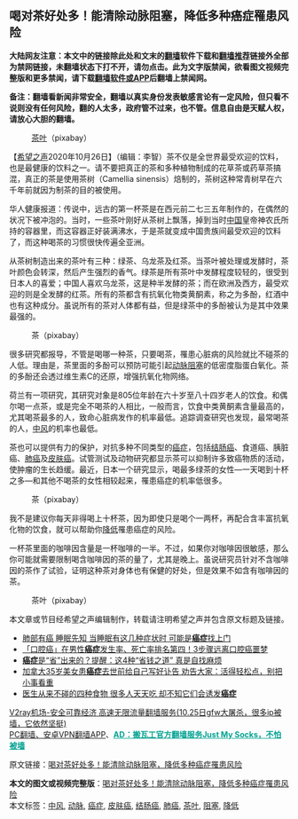  <h2>喝对茶好处多！能清除动脉阻塞，降低多种癌症罹患风险</h2> <p class="notice"><b>大陆网友注意：本文中的链接除此处和文末的<a href="https://github.com/bannedbook/fanqiang" >翻墙</a>软件下载和<a href="https://github.com/killgcd/justmysocks/blob/master/README.md">翻墙推荐</a>链接外全部为禁网链接，未翻墙状态下打不开，请勿点击。此为文字版禁闻，欲看图文视频完整版和更多禁闻，请下载<a href="https://github.com/bannedbook/fanqiang">翻墙软件或APP</a>后翻墙上禁闻网。</p><p>备注：翻墙看新闻非常安全，翻墙以真实身份发表敏感言论有一定风险，但只看不说则没有任何风险，翻的人太多，政府管不过来，也不管。信息自由是天赋人权，请放心大胆的翻墙。</b></p>  <div class="entry"> <figure><figcaption><a href="https://www.bannedbook.org/bnews/tag/%E8%8C%B6%E5%8F%B6/" class="st_tag internal_tag" rel="tag" title="标签 茶叶 下的日志">茶叶</a>（pixabay）</figcaption></figure> <p>【<span class='wp_keywordlink_affiliate'><a href="https://www.soundofhope.org" title="希望之声" target="_blank">希望之声</a></span>2020年10月26日】（编辑：李智）茶不仅是全世界最受欢迎的饮料，也是最健康的饮料之一。请不要把真正的茶和多种植物制成的花草茶或药草茶搞混，真正的茶是使用茶树（Camellia sinensis）焙制的，茶树这种常青树早在六千年前就因为制茶的目的被使用。</p> <p>华人健康报道：传说中，远古的第一杯茶是在西元前二七三五年制作的，在偶然的状况下被冲泡的。当时，一些茶叶刚好从茶树上飘落，掉到当时<span class='wp_keywordlink_affiliate'><a href="https://www.bannedbook.org/" title="中国" target="_blank">中国</a></span>皇帝神农氏所持的容器里，而这容器正好装满沸水，于是茶就变成中国贵族间最受欢迎的饮料了，而这种喝茶的习惯很快传遍全亚洲。</p>  <p>从茶树制造出来的茶叶有三种：绿茶、乌龙茶及红茶。当茶叶被处理或发酵时，茶叶颜色会转深，然后产生强烈的香气。绿茶是所有茶叶中发酵程度较轻的，很受到日本人的喜爱；中国人喜欢乌龙茶，这是种半发酵的茶；而在欧洲及西方，最受欢迎的则是全发酵的红茶。所有的茶都含有抗氧化物类黄酮素，称之为多酚，红酒中也有这种成分。虽说所有的茶对人体都有益，但是绿茶中的多酚被认为是其中效果最强的。</p> <figure><figcaption> 茶（pixabay）</figcaption></figure> <p>很多研究都报导，不管是喝哪一种茶，只要喝茶，罹患心脏病的风险就比不碰茶的人低。理由是，茶里面的多酚可以预防可能引起<a href="https://www.bannedbook.org/bnews/tag/%E5%8A%A8%E8%84%89/" class="st_tag internal_tag" rel="tag" title="标签 动脉 下的日志">动脉</a><a href="https://www.bannedbook.org/bnews/tag/%E9%98%BB%E5%A1%9E/" class="st_tag internal_tag" rel="tag" title="标签 阻塞 下的日志">阻塞</a>的低密度脂蛋白氧化。茶的多酚还会透过维生素C的还原，增强抗氧化物网络。</p>  <p>荷兰有一项研究，其研究对象是805位年龄在六十岁至八十四岁老人的饮食。和偶尔喝一点茶，或是完全不喝茶的人相比，一般而言，饮食中类黄酮素含量最高的，尤其喝茶最多的人，致命心脏病发作的机率最低。追踪调查研究也发现，最常喝茶的人，<a href="https://www.bannedbook.org/bnews/tag/%E4%B8%AD%E9%A3%8E/" class="st_tag internal_tag" rel="tag" title="标签 中风 下的日志">中风</a>的机率也最低。</p> <p>茶也可以提供有力的保护，对抗多种不同类型的<a href="https://www.bannedbook.org/bnews/tag/%e7%99%8c%e7%97%87/" class="st_tag internal_tag" rel="tag" title="标签 癌症 下的日志">癌症</a>，包括<a href="https://www.bannedbook.org/bnews/tag/%E7%BB%93%E8%82%A0%E7%99%8C/" class="st_tag internal_tag" rel="tag" title="标签 结肠癌 下的日志">结肠癌</a>、食道癌、胰脏癌、<a href="https://www.bannedbook.org/bnews/tag/%e8%82%ba%e7%99%8c/" class="st_tag internal_tag" rel="tag" title="标签 肺癌 下的日志">肺癌</a>及<a href="https://www.bannedbook.org/bnews/tag/%E7%9A%AE%E8%82%A4%E7%99%8C/" class="st_tag internal_tag" rel="tag" title="标签 皮肤癌 下的日志">皮肤癌</a>。试管测试及动物研究都显示茶可以抑制许多致癌物质的活动，使肿瘤的生长趋缓。最近，日本一个研究显示，喝最多绿茶的女性—一天喝到十杯之多—和其他不喝茶的女性相较起来，罹患癌症的机率低很多。</p>  <figure><figcaption> 茶（pixabay）</figcaption></figure> <p>我不是建议你每天非得喝上十杯茶，因为即使只是喝个一两杯，再配合含丰富抗氧化物的饮食，就可以帮助你<a href="https://www.bannedbook.org/bnews/tag/%E9%99%8D%E4%BD%8E/" class="st_tag internal_tag" rel="tag" title="标签 降低 下的日志">降低</a>罹患癌症的风险。</p> <p>一杯茶里面的咖啡因含量是一杯咖啡的一半。不过，如果你对咖啡因很敏感，那么你可能就需要限制喝含咖啡因的茶的量了，尤其是晚上。虽说研究员针对不含咖啡因的茶作了试验，证明这种茶对身体也有保健的好处，但是效果不如含有咖啡因的茶。</p>  <figure><figcaption> 茶叶（pixabay）</figcaption></figure> <p>本文章或节目经希望之声编辑制作，转载请注明希望之声并包含原文标题及链接。</p> <ul class='op-related-articles' title='相关阅读'> <li><a href='https://www.bannedbook.org/bnews/lifebaike/20201026/1420243.html' target='_blank'>肺部有癌 睡眠先知 当睡眠有这几种症状时 可能是<b>癌症</b>找上门</a></li> <li><a href='https://www.bannedbook.org/bnews/health/20201025/1419835.html' target='_blank'>「口腔癌」在男性<b>癌症</b>发生率、死亡率排名第四！3步骤远离口腔癌噩梦</a></li> <li><a href='https://www.bannedbook.org/bnews/health/20201025/1419832.html' target='_blank'><b>癌症</b>是“省”出来的？提醒：这4种“省钱之道” 真是自找麻烦</a></li> <li><a href='https://www.bannedbook.org/bnews/comments/20201025/1419719.html' target='_blank'>加拿大35岁美女患<b>癌症</b>去世前给自己写好讣告 劝告大家：活得轻松点，别把小事看重</a></li> <li><a href='https://www.bannedbook.org/bnews/health/20201024/1419366.html' target='_blank'>医生从来不碰的四种食物 很多人天天吃 却不知它们会诱发<b>癌症</b></a></li> </ul> <p class="texttj"> <a href="https://www.bannedbook.org/forum23/topic22702.html" target="_blank">V2ray机场-安全可靠经济 高速无限流量翻墙服务(10.25日gfw大屠杀，很多ip被墙，它依然坚挺)</a><br/> <a href="https://github.com/bannedbook/fanqiang/wiki/%E7%A6%81%E9%97%BB%E7%BD%91%E5%AE%89%E5%8D%93%E7%BF%BB%E5%A2%99%E6%96%B0%E9%97%BBAPP" target="_blank">PC翻墙、安卓VPN翻墙APP</a>、<span onclick="window.open('https://github.com/killgcd/justmysocks/blob/master/README.md')" style="font-weight:bold;color:#00A191;cursor:pointer;text-decoration:underline;outline:none">AD：搬瓦工官方翻墙服务Just My Socks，不怕被墙</span></p><p>原文链接：<a class="src_link"  href="https://www.soundofhope.org/post/274615" target="_blank">喝对茶好处多！能清除动脉阻塞，降低多种癌症罹患风险</a></p><a name='sharetosocial'></a>       <div><b>本文的图文或视频完整版</b>：<a href='https://www.bannedbook.org/bnews/comments/20201027/1420701.html'>喝对茶好处多！能清除动脉阻塞，降低多种癌症罹患风险</a></div>  </div><!--END ENTRY--> <div class="postfooter"> <div>本文标签：<a href="https://www.bannedbook.org/bnews/tag/%E4%B8%AD%E9%A3%8E/" rel="tag">中风</a>, <a href="https://www.bannedbook.org/bnews/tag/%E5%8A%A8%E8%84%89/" rel="tag">动脉</a>, <a href="https://www.bannedbook.org/bnews/tag/%e7%99%8c%e7%97%87/" rel="tag">癌症</a>, <a href="https://www.bannedbook.org/bnews/tag/%E7%9A%AE%E8%82%A4%E7%99%8C/" rel="tag">皮肤癌</a>, <a href="https://www.bannedbook.org/bnews/tag/%E7%BB%93%E8%82%A0%E7%99%8C/" rel="tag">结肠癌</a>, <a href="https://www.bannedbook.org/bnews/tag/%e8%82%ba%e7%99%8c/" rel="tag">肺癌</a>, <a href="https://www.bannedbook.org/bnews/tag/%E8%8C%B6%E5%8F%B6/" rel="tag">茶叶</a>, <a href="https://www.bannedbook.org/bnews/tag/%E9%98%BB%E5%A1%9E/" rel="tag">阻塞</a>, <a href="https://www.bannedbook.org/bnews/tag/%E9%99%8D%E4%BD%8E/" rel="tag">降低</a></div>  </div><!--END POSTFOOTER--> 